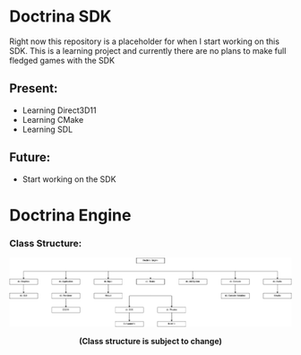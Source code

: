 # Doctrina SDK
 
Right now this repository is a placeholder for when I start working on this SDK.
This is a learning project and currently there are no plans to make full fledged games with the SDK

## Present:

- Learning Direct3D11
- Learning CMake
- Learning SDL

## Future:

- Start working on the SDK


# Doctrina Engine

### Class Structure:

<img src = "Content/Documentation/ClassStructure.png">

<p align = "center"> <b> (Class structure is subject to change) </b> </p>

